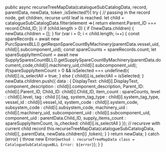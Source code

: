  public async recurseTreeMapData(catalogueSubCatalogData, record, parentData, newData, token ,isSelected?){
        try {
            // passing in the record node, get children, recurse until leaf is reached.
            let child = catalogueSubCatalogData.filter(element =>{
                return element.Parent_ID === record.Child_ID;
            })
            if (child.length > 0) {
                if (!newData.children) {
                    newData.children = [];
                }
                for (var i = 0; i < child.length; i++) {
                    const spareRecords = await new PurcSparesBLL().getReqsnSpareCountByMachinery(parentData.vessel_uid, child[i].subcomponent_uid);
                    const spareCounts = spareRecords.count;
                    let spareSupplyItemCount = await new SupplySparesCountBLL().getSupplySpareCountByMachinery(parentData.document_code,child[i].machinery_uid,child[i].subcomponent_uid);
                    if(spareSupplyItemCount > 0 && isSelected === undefined){
                        child[i].is_selectAll = true;
                    } else {
                        child[i].is_selectAll = isSelected;
                    }
                    newData.children.push({
                        data : {
                            DisplayText: child[i].DisplayText,
                            component_description : child[i].component_description,
                            Parent_ID: child[i].Parent_ID,
                            Child_ID: child[i].Child_ID,
                            item_count : spareCounts,
                            level : child[i].level,
                            tag : child [i].tag,
                            system_tag_type : child[i].system_tag_type,
                            vessel_id : child[i].vessel_id,
                            system_code : child[i].system_code,
                            subsystem_code : child[i].subsystem_code,
                            machinery_uid : child[i].machinery_uid,
                            subcomponent_uid : child[i].subcomponent_uid,
                            component_uid : parentData.Child_ID,
                            supply_items_count : spareSupplyItemCount,
                            is_checked: child[i].is_selectAll
                        }
                    });
                    // recursve with current child record
                    this.recurseTreeMapData(catalogueSubCatalogData, child[i], parentData, newData.children[i] ,token);
                }
            }
            return newData;
        } catch (error) {
            throw new Error(`method : recurseTreeMapData class = CatalogueSubCatalogueBLL Error: ${error}`);
        }
}
